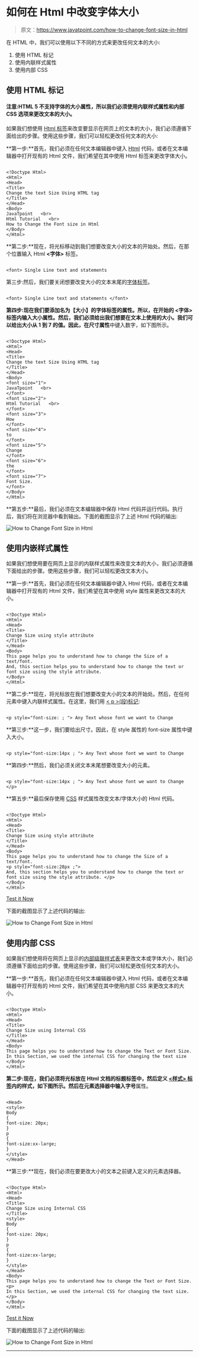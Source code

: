 # 如何在 Html 中改变字体大小

> 原文：<https://www.javatpoint.com/how-to-change-font-size-in-html>

在 HTML 中，我们可以使用以下不同的方式来更改任何文本的大小:

1.  使用 HTML 标记
2.  使用内联样式属性
3.  使用内部 CSS

## 使用 HTML 标记

#### 注意:HTML 5 不支持字体的大小属性，所以我们必须使用内联样式属性和内部 CSS 选项来更改文本的大小。

如果我们想使用 [Html 标签](https://www.javatpoint.com/html-tags-list)来改变要显示在网页上的文本的大小，我们必须遵循下面给出的步骤。使用这些步骤，我们可以轻松更改任何文本的大小:

**第一步:**首先，我们必须在任何文本编辑器中键入 [Html](https://www.javatpoint.com/html-tutorial) 代码，或者在文本编辑器中打开现有的 Html 文件，我们希望在其中使用 Html 标签来更改字体大小。

```

<!Doctype Html>
<Html>   
<Head>    
<Title>   
Change the text Size Using HTML tag
</Title>
</Head>
<Body> 
JavaTpoint   <br>
Html Tutorial   <br>
How to Change the Font size in Html
</Body>
</Html>

```

**第二步:**现在，将光标移动到我们想要改变大小的文本的开始处。然后，在那个位置输入 Html **<字体>** 标签。

```

<font> Single Line text and statements

```

第三步:然后，我们要关闭想要改变大小的文本末尾的[字体标签](https://www.javatpoint.com/html-font-tag)。

```

<font> Single Line text and statements </font>

```

**第四步:**现在我们要添加名为**【大小】**的字体标签的属性。所以，在开始的 **<字体>** 标签内输入大小属性。然后，我们必须给出我们想要在文本上使用的大小。我们可以给出大小从 1 到 7 的值。因此，在**尺寸属性**中键入数字，如下图所示。

```

<!Doctype Html>
<Html>   
<Head>    
<Title>   
Change the text Size Using HTML tag
</Title>
</Head>
<Body> 
<font size="1">
JavaTpoint   <br>  
</font>
<font size="2">
Html Tutorial   <br>
</font>
<font size="3">
How  
</font>
<font size="4">
to  
</font>
<font size="5">
Change  
</font>
<font size="6">
the 
</font>
<font size="7">
Font Size. 
</font> 
</Body>
</Html>

```

**第五步:**最后，我们必须在文本编辑器中保存 Html 代码并运行代码。执行后，我们将在浏览器中看到输出。下面的截图显示了上述 Html 代码的输出:

![How to Change Font Size in Html](img/58fa5646249c426e9bedf1cf2fb45fa5.png)

## 使用内嵌样式属性

如果我们想使用要在网页上显示的内联样式属性来改变文本的大小，我们必须遵循下面给出的步骤。使用这些步骤，我们可以轻松更改文本大小。

**第一步:**首先，我们必须在任何文本编辑器中键入 Html 代码，或者在文本编辑器中打开现有的 Html 文件，我们希望在其中使用 style 属性来更改文本的大小。

```

<!Doctype Html>
<Html>   
<Head>    
<Title>   
Change Size using style attribute
</Title>
</Head>
<Body> 
This page helps you to understand how to change the Size of a text/font.
And, this section helps you to understand how to change the text or font size using the style attribute.
</Body>
</Html>

```

**第二步:**现在，将光标放在我们想要改变大小的文本的开始处。然后，在任何元素中键入内联样式属性。在这里，我们用 [< p >(段)标记](https://www.javatpoint.com/html-paragraph):

```

<p style="font-size: ; "> Any Text whose font we want to Change

```

**第三步:**这一步，我们要给出尺寸。因此，在 style 属性的 font-size 属性中键入大小。

```

<p style="font-size:14px ; "> Any Text whose font we want to Change

```

**第四步:**然后，我们必须关闭文本末尾想要改变大小的元素。

```

<p style="font-size:14px ; "> Any Text whose font we want to Change </p>

```

**第五步:**最后保存使用 [CSS](https://www.javatpoint.com/css-tutorial) 样式属性改变文本/字体大小的 Html 代码。

```

<!Doctype Html>
<Html>   
<Head>    
<Title>   
Change Size using style attribute
</Title>
</Head>
<Body> 
This page helps you to understand how to change the Size of a text/font.
<p style="font-size:28px ;">
And, this section helps you to understand how to change the text or font size using the style attribute. </p>
</Body>
</Html>

```

[Test it Now](https://www.javatpoint.com/oprweb/test.jsp?filename=how-to-change-font-size-in-html)

下面的截图显示了上述代码的输出:

![How to Change Font Size in Html](img/f0866f407b74605aa1e7c47387adc5c8.png)

## 使用内部 CSS

如果我们想使用将在网页上显示的[内部级联样式表](https://www.javatpoint.com/internal-css)来更改文本或字体大小，我们必须遵循下面给出的步骤。使用这些步骤，我们可以轻松更改任何文本的大小。

**第一步:**首先，我们必须在任何文本编辑器中键入 Html 代码，或者在文本编辑器中打开现有的 Html 文件，我们希望在其中使用内部 CSS 来更改文本的大小。

```

<!Doctype Html>
<Html>   
<Head>    
<Title>   
Change Size using Internal CSS
</Title>
</Head>
<Body> 
This page helps you to understand how to change the Text or Font Size.
In this Section, we used the internal CSS for changing the text size 
</Body>
</Html>

```

**第二步:**现在，我们必须将光标放在 Html 文档的标题标签中，然后定义 [**<样式>** 标签](https://www.javatpoint.com/html-style)内的样式，如下图所示。然后在元素选择器中输入**字号**属性。

```

<Head>
<style>
Body
{
font-size: 20px;
}
p
{
font-size:xx-large;
}
</style>
</Head>

```

**第三步:**现在，我们必须在要更改大小的文本之前键入定义的元素选择器。

```

<!Doctype Html>
<Html>   
<Head>    
<Title>   
Change Size using Internal CSS
</Title>
<style>
Body
{
font-size: 20px;
}
p
{
font-size:xx-large;
}
</style>
</Head>
<Body> 
This page helps you to understand how to change the Text or Font Size.
<p>
In this Section, we used the internal CSS for changing the text size. </p>
</Body>
</Html>

```

[Test it Now](https://www.javatpoint.com/oprweb/test.jsp?filename=how-to-change-font-size-in-html2)

下面的截图显示了上述代码的输出:

![How to Change Font Size in Html](img/bb3991e291a34f685bee5f342eb7cc64.png)

* * *